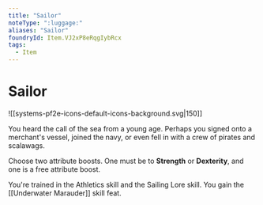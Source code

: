 ```yaml
---
title: "Sailor"
noteType: ":luggage:"
aliases: "Sailor"
foundryId: Item.VJ2xP8eRqgIybRcx
tags:
  - Item
---
```


# Sailor
![[systems-pf2e-icons-default-icons-background.svg|150]]

You heard the call of the sea from a young age. Perhaps you signed onto a merchant's vessel, joined the navy, or even fell in with a crew of pirates and scalawags.

Choose two attribute boosts. One must be to **Strength** or **Dexterity**, and one is a free attribute boost.

You're trained in the Athletics skill and the Sailing Lore skill. You gain the [[Underwater Marauder]] skill feat.

